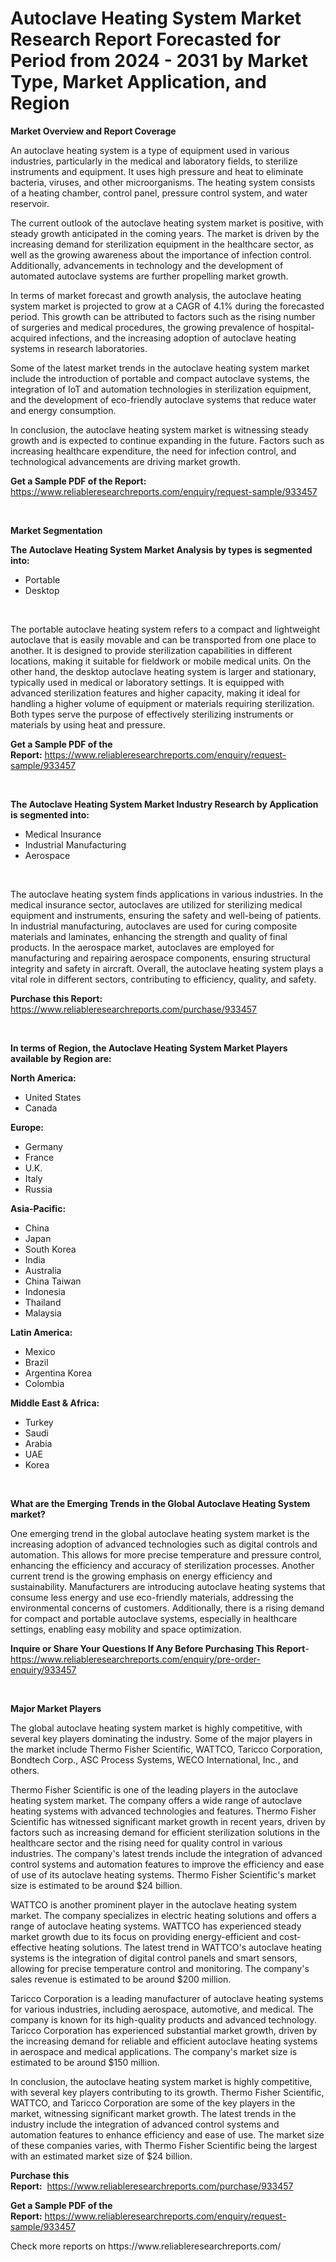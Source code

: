 <p><h1>Autoclave Heating System Market Research Report Forecasted for Period from 2024 -  2031 by Market Type, Market Application, and Region</h1></p><p><strong>Market Overview and Report Coverage</strong></p>
<p><p>An autoclave heating system is a type of equipment used in various industries, particularly in the medical and laboratory fields, to sterilize instruments and equipment. It uses high pressure and heat to eliminate bacteria, viruses, and other microorganisms. The heating system consists of a heating chamber, control panel, pressure control system, and water reservoir.</p><p>The current outlook of the autoclave heating system market is positive, with steady growth anticipated in the coming years. The market is driven by the increasing demand for sterilization equipment in the healthcare sector, as well as the growing awareness about the importance of infection control. Additionally, advancements in technology and the development of automated autoclave systems are further propelling market growth.</p><p>In terms of market forecast and growth analysis, the autoclave heating system market is projected to grow at a CAGR of 4.1% during the forecasted period. This growth can be attributed to factors such as the rising number of surgeries and medical procedures, the growing prevalence of hospital-acquired infections, and the increasing adoption of autoclave heating systems in research laboratories.</p><p>Some of the latest market trends in the autoclave heating system market include the introduction of portable and compact autoclave systems, the integration of IoT and automation technologies in sterilization equipment, and the development of eco-friendly autoclave systems that reduce water and energy consumption.</p><p>In conclusion, the autoclave heating system market is witnessing steady growth and is expected to continue expanding in the future. Factors such as increasing healthcare expenditure, the need for infection control, and technological advancements are driving market growth.</p></p>
<p><strong>Get a Sample PDF of the Report:</strong> <a href="https://www.reliableresearchreports.com/enquiry/request-sample/933457">https://www.reliableresearchreports.com/enquiry/request-sample/933457</a></p>
<p>&nbsp;</p>
<p><strong>Market Segmentation</strong></p>
<p><strong>The Autoclave Heating System Market Analysis by types is segmented into:</strong></p>
<p><ul><li>Portable</li><li>Desktop</li></ul></p>
<p>&nbsp;</p>
<p><p>The portable autoclave heating system refers to a compact and lightweight autoclave that is easily movable and can be transported from one place to another. It is designed to provide sterilization capabilities in different locations, making it suitable for fieldwork or mobile medical units. On the other hand, the desktop autoclave heating system is larger and stationary, typically used in medical or laboratory settings. It is equipped with advanced sterilization features and higher capacity, making it ideal for handling a higher volume of equipment or materials requiring sterilization. Both types serve the purpose of effectively sterilizing instruments or materials by using heat and pressure.</p></p>
<p><strong>Get a Sample PDF of the Report:</strong>&nbsp;<a href="https://www.reliableresearchreports.com/enquiry/request-sample/933457">https://www.reliableresearchreports.com/enquiry/request-sample/933457</a></p>
<p>&nbsp;</p>
<p><strong>The Autoclave Heating System Market Industry Research by Application is segmented into:</strong></p>
<p><ul><li>Medical Insurance</li><li>Industrial Manufacturing</li><li>Aerospace</li></ul></p>
<p>&nbsp;</p>
<p><p>The autoclave heating system finds applications in various industries. In the medical insurance sector, autoclaves are utilized for sterilizing medical equipment and instruments, ensuring the safety and well-being of patients. In industrial manufacturing, autoclaves are used for curing composite materials and laminates, enhancing the strength and quality of final products. In the aerospace market, autoclaves are employed for manufacturing and repairing aerospace components, ensuring structural integrity and safety in aircraft. Overall, the autoclave heating system plays a vital role in different sectors, contributing to efficiency, quality, and safety.</p></p>
<p><strong>Purchase this Report:</strong>&nbsp; <a href="https://www.reliableresearchreports.com/purchase/933457">https://www.reliableresearchreports.com/purchase/933457</a></p>
<p>&nbsp;</p>
<p><strong>In terms of Region, the Autoclave Heating System Market Players available by Region are:</strong></p>
<p>
    <p> <strong> North America: </strong>
        <ul>
            <li>United States</li>
            <li>Canada</li>
        </ul>
        </p> 
    <p> <strong> Europe: </strong>
        <ul>
            <li>Germany</li>
            <li>France</li>
            <li>U.K.</li>
            <li>Italy</li>
            <li>Russia</li>
        </ul>
        </p> 
    <p> <strong> Asia-Pacific: </strong>
        <ul>
            <li>China</li>
            <li>Japan</li>
            <li>South Korea</li>
            <li>India</li>
            <li>Australia</li>
            <li>China Taiwan</li>
            <li>Indonesia</li>
            <li>Thailand</li>
            <li>Malaysia</li>
        </ul>
        </p> 
    <p> <strong> Latin America: </strong>
        <ul>
            <li>Mexico</li>
            <li>Brazil</li>
            <li>Argentina Korea</li>
            <li>Colombia</li>
        </ul>
        </p> 
    <p> <strong> Middle East & Africa: </strong>
        <ul>
            <li>Turkey</li>
            <li>Saudi</li>
            <li>Arabia</li>
            <li>UAE</li>
            <li>Korea</li>
        </ul>
    </p>
    </p>
<p>&nbsp;</p>
<p><strong>What are the Emerging Trends in the Global Autoclave Heating System market?</strong></p>
<p><p>One emerging trend in the global autoclave heating system market is the increasing adoption of advanced technologies such as digital controls and automation. This allows for more precise temperature and pressure control, enhancing the efficiency and accuracy of sterilization processes. Another current trend is the growing emphasis on energy efficiency and sustainability. Manufacturers are introducing autoclave heating systems that consume less energy and use eco-friendly materials, addressing the environmental concerns of customers. Additionally, there is a rising demand for compact and portable autoclave systems, especially in healthcare settings, enabling easy mobility and space optimization.</p></p>
<p><strong>Inquire or Share Your Questions If Any Before Purchasing This Report</strong>- <a href="https://www.reliableresearchreports.com/enquiry/pre-order-enquiry/933457">https://www.reliableresearchreports.com/enquiry/pre-order-enquiry/933457</a></p>
<p>&nbsp;</p>
<p><strong>Major Market Players</strong></p>
<p><p>The global autoclave heating system market is highly competitive, with several key players dominating the industry. Some of the major players in the market include Thermo Fisher Scientific, WATTCO, Taricco Corporation, Bondtech Corp., ASC Process Systems, WECO International, Inc., and others.</p><p>Thermo Fisher Scientific is one of the leading players in the autoclave heating system market. The company offers a wide range of autoclave heating systems with advanced technologies and features. Thermo Fisher Scientific has witnessed significant market growth in recent years, driven by factors such as increasing demand for efficient sterilization solutions in the healthcare sector and the rising need for quality control in various industries. The company's latest trends include the integration of advanced control systems and automation features to improve the efficiency and ease of use of its autoclave heating systems. Thermo Fisher Scientific's market size is estimated to be around $24 billion.</p><p>WATTCO is another prominent player in the autoclave heating system market. The company specializes in electric heating solutions and offers a range of autoclave heating systems. WATTCO has experienced steady market growth due to its focus on providing energy-efficient and cost-effective heating solutions. The latest trend in WATTCO's autoclave heating systems is the integration of digital control panels and smart sensors, allowing for precise temperature control and monitoring. The company's sales revenue is estimated to be around $200 million.</p><p>Taricco Corporation is a leading manufacturer of autoclave heating systems for various industries, including aerospace, automotive, and medical. The company is known for its high-quality products and advanced technology. Taricco Corporation has experienced substantial market growth, driven by the increasing demand for reliable and efficient autoclave heating systems in aerospace and medical applications. The company's market size is estimated to be around $150 million.</p><p>In conclusion, the autoclave heating system market is highly competitive, with several key players contributing to its growth. Thermo Fisher Scientific, WATTCO, and Taricco Corporation are some of the key players in the market, witnessing significant market growth. The latest trends in the industry include the integration of advanced control systems and automation features to enhance efficiency and ease of use. The market size of these companies varies, with Thermo Fisher Scientific being the largest with an estimated market size of $24 billion.</p></p>
<p><strong>Purchase this Report:</strong>&nbsp;&nbsp;<a href="https://www.reliableresearchreports.com/purchase/933457">https://www.reliableresearchreports.com/purchase/933457</a></p>
<p></p>
<p><strong>Get a Sample PDF of the Report:</strong>&nbsp;<a href="https://www.reliableresearchreports.com/enquiry/request-sample/933457">https://www.reliableresearchreports.com/enquiry/request-sample/933457</a></p>
<p>Check more reports on https://www.reliableresearchreports.com/</p>
